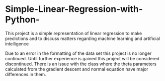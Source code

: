 # Simple-Linear-Regression-with-Python-
This project is a simple representation of linear regression to make predictions and to discuss matters regarding machine learning and artificial intelligence

Due to an error in the formatting of the data set this project is no longer continued. Until further experience is gained this project will be considered discontinued.
There is an issue with the class where the theta parameters calculated from the gradient descent and normal equation have major differences in them.



